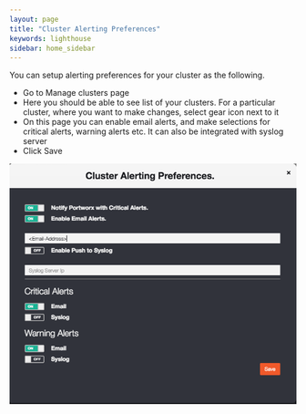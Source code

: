 ```yaml
---
layout: page
title: "Cluster Alerting Preferences"
keywords: lighthouse
sidebar: home_sidebar
---
```


You can setup alerting preferences for your cluster as the following.

* Go to Manage clusters page
* Here you should be able to see list of your clusters. For a particular cluster, where you want to make changes, select gear icon next to it
* On this page you can enable email alerts, and make selections for critical alerts, warning alerts etc. It can also be integrated with syslog server
* Click Save

![LH-ALERTING-PREFERENCES](images/Cluster-Alerting-Preferences.png "LH Alerting Preferences")
